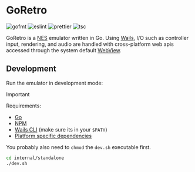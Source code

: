 # GoRetro

![gofmt](https://github.com/justinawrey/goretro/actions/workflows/gofmt.yml/badge.svg)
![eslint](https://github.com/justinawrey/goretro/actions/workflows/eslint.yml/badge.svg)
![prettier](https://github.com/justinawrey/goretro/actions/workflows/prettier.yml/badge.svg)
![tsc](https://github.com/justinawrey/goretro/actions/workflows/tsc.yml/badge.svg)

GoRetro is a [NES](https://en.wikipedia.org/wiki/Nintendo_Entertainment_System) emulator written in Go. Using [Wails](https://wails.io/docs/introduction), I/O such as controller input, rendering, and audio are handled with cross-platform web apis accessed through the system default [WebView](https://en.wikipedia.org/wiki/WebView).

## Development

Run the emulator in development mode:

> [!IMPORTANT]
> Requirements:
>
> - [Go](https://go.dev)
> - [NPM](https://www.npmjs.com)
> - [Wails CLI](https://wails.io/docs/gettingstarted/installation#installing-wails) (make sure its in your `$PATH`)
> - [Platform specific dependencies](https://wails.io/docs/gettingstarted/installation#platform-specific-dependencies)
>
> You probably also need to `chmod` the `dev.sh` executable first.

```bash
cd internal/standalone
./dev.sh
```
